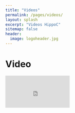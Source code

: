 ```yaml
---
title: "Videos"
permalink: /pages/videos/
layout: splash
excerpt: "Videos HippoC"
sitemap: false
header:
  image: logoheader.jpg
---
```

<style>
video-container {
	position:relative;
	padding-bottom:56.25%;
	padding-top:30px;
	height:0;
	overflow:hidden;
  }
video-container iframe, .video-container object, .video-container embed {
	position:absolute;
	top:0;
	left:0;
	width:100%;
	height:100%;
} 
</style>

<h1>Video</h1>
<div class="video-container">
<iframe width="200" height="100" src="https://www.youtube.com/embed/PrH_exw1WXw" frameborder="0" allowfullscreen></iframe>
</div>
